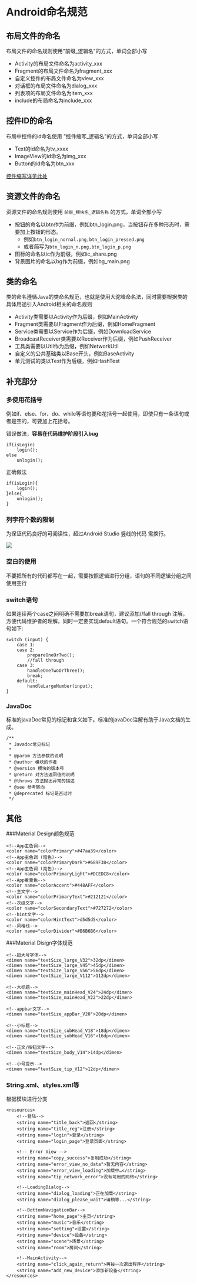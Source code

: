 # Android命名规范 #
## 布局文件的命名 ##
布局文件的命名规则使用"前缀_逻辑名"的方式，单词全部小写  

- Activity的布局文件命名为activity_xxx  
- Fragment的布局文件命名为fragment_xxx
- 自定义控件的布局文件命名为view_xxx
- 对话框的布局文件命名为dialog_xxx
- 列表项的布局文件命名为item_xxx  
- include的布局命名为include_xxx  

## 控件ID的命名 ##
布局中控件的id命名使用 "控件缩写_逻辑名"的方式，单词全部小写  

- Text的id命名为tv_xxxx
- ImageView的id命名为img_xxx
- Button的id命名为btn_xxx  

[控件缩写详见此处](http://blog.csdn.net/yfh1985sdq/article/details/17260429)

## 资源文件的命名 ##
资源文件的命名规则使用  ```前缀_模块名_逻辑名称``` 的方式，单词全部小写  

- 按钮的命名以btn作为前缀，例如btn_login.png，当按钮存在多种形态时，需要加上按钮的形态。
	- 例如```btn_login_nornal.png,btn_login_pressed.png```
	- 或者简写为```btn_login_n.png,btn_login_p.png```  
- 图标的命名以ic作为前缀，例如ic_share.png  
- 背景图片的命名以bg作为前缀，例如bg_main.png

## 类的命名 ##
类的命名遵循Java的类命名规范，也就是使用大驼峰命名法，同时需要根据类的具体用途引入Android相关的命名规则  

- Activity类需要以Activity作为后缀，例如MainActivity  
- Fragment类需要以Fragment作为后缀，例如HomeFragment  
- Service类需要以Service作为后缀，例如DownloadService  
- BroadcastReceiver类需要以Receiver作为后缀，例如PushReceiver  
- 工具类需要以Util作为后缀，例如NetworkUtil  
- 自定义的公共基础类以Base开头，例如BaseActivity  
- 单元测试的类以Test作为后缀，例如HashTest  


## 补充部分 ##


### 多使用花括号 ###

例如if、else、for、do、while等语句要和花括号一起使用，即使只有一条语句或者是空的，可要加上花括号。

错误做法，**容易在代码维护阶段引入bug**  

	if(isLogin)
		login();
	else
		unlogin();  

正确做法  

	if(isLogin){
		login();
	}else{
		unlogin();
	}  

### 列字符个数的限制 ###
为保证代码良好的可阅读性，超过Android Studio 竖线的代码 需换行。  

![](http://p1.bpimg.com/567571/a0779c5ebe8e2db7.png)  

### 空白的使用 ###
不要把所有的代码都写在一起，需要按照逻辑进行分组，语句的不同逻辑分组之间使用空行

### switch语句 ###
如果连续两个case之间明确不需要加break语句，建议添加//fall through 注解，方便代码维护者的理解，同时一定要实现default语句。一个符合规范的switch语句如下:  

	switch (input) {
        case 1:
        case 2:
			prepareOneOrTwo();
			//fall through
        case 3:
            handleOneTwoOrThree();
            break;
        default:
            handleLargeNumber(input);
    }  

### JavaDoc ###
标准的javaDoc常见的标记和含义如下。标准的javaDoc注解有助于Java文档的生成。

	/**
	 * Javadoc常见标记
	 *
	 * @param 方法参数的说明
	 * @author 模块的作者
	 * @version 模块的版本号
	 * @return 对方法返回值的说明
	 * @throws 方法抛出异常的描述
	 * @see 参考转向
	 * @deprecated 标记是否过时
	 */  

## 其他 ##
###Material Design颜色规范  

	<!--App主色调-->
    <color name="colorPrimary">#47aa39</color>
    <!--App主色调 (暗色)-->
    <color name="colorPrimaryDark">#689F38</color>
    <!--App主色调 (亮色)-->
    <color name="colorPrimaryLight">#DCEDC8</color>
    <!--App着重色-->
    <color name="colorAccent">#448AFF</color>
    <!--主文字-->
    <color name="colorPrimaryText">#212121</color>
    <!--次级文字-->
    <color name="colorSecondaryText">#727272</color>
    <!--hint文字-->
    <color name="colorHintText">d5d5d5</color>
    <!--风格线-->
    <color name="colorDivider">#B6B6B6</color>  

###Material Disign字体规范

	<!--超大号字体-->
	<dimen name="textSize_large_V32">32dp</dimen>
	<dimen name="textSize_large_V45">45dp</dimen>
	<dimen name="textSize_large_V56">56dp</dimen>
	<dimen name="textSize_large_V112">112dp</dimen>
	
	<!--大标题-->
	<dimen name="textSize_mainHead_V24">24dp</dimen>
	<dimen name="textSize_mainHead_V22">22dp</dimen>
	
	<!--appbar文字-->
	<dimen name="textSize_appBar_V20">20dp</dimen>
	
	<!--小标题-->
	<dimen name="textSize_subHead_V18">18dp</dimen>
	<dimen name="textSize_subHead_V16">16dp</dimen>
	
	<!--正文/按钮文字-->
	<dimen name="textSize_body_V14">14dp</dimen>
	
	<!--小号提示-->
	<dimen name="textSize_tip_V12">12dp</dimen>  

### String.xml、styles.xml等
根据模块进行分类  

	<resources>
	    <!--登陆-->
	    <string name="title_back">返回</string>
	    <string name="title_reg">注册</string>
	    <string name="login">登录</string>
	    <string name="login_page">登录页面</string>
	
	    <!-- Error View -->
	    <string name="copy_success">复制成功</string>
	    <string name="error_view_no_data">暂无内容</string>
	    <string name="error_view_loading">加载中…</string>
	    <string name="tip_network_error">没有可用的网络</string>
	
	    <!--LoadingDialog-->
	    <string name="dialog_loading">正在加载</string>
	    <string name="dialog_please_wait">请稍等...</string>
	
	    <!--BottomNavigationBar-->
	    <string name="home_page">主页</string>
	    <string name="music">音乐</string>
	    <string name="setting">设置</string>
	    <string name="device">设备</string>
	    <string name="scene">场景</string>
	    <string name="room">房间</string>
	
	    <!--MainActivity-->
	    <string name="click_again_return">再按一次退出程序</string>
	    <string name="add_new_device">添加新设备</string>
	</resources>



    

	  









